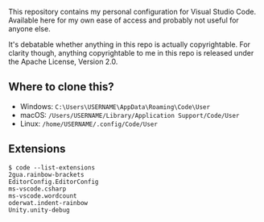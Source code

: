 This repository contains my personal configuration for Visual Studio Code. Available here for my own ease of access and probably not useful for anyone else.

It's debatable whether anything in this repo is actually copyrightable. For clarity though, anything copyrightable to me in this repo is released under the Apache License, Version 2.0.

## Where to clone this?

* Windows: `C:\Users\USERNAME\AppData\Roaming\Code\User`
* macOS: `/Users/USERNAME/Library/Application Support/Code/User`
* Linux: `/home/USERNAME/.config/Code/User`

## Extensions

    $ code --list-extensions
    2gua.rainbow-brackets
    EditorConfig.EditorConfig
    ms-vscode.csharp
    ms-vscode.wordcount
    oderwat.indent-rainbow
    Unity.unity-debug
